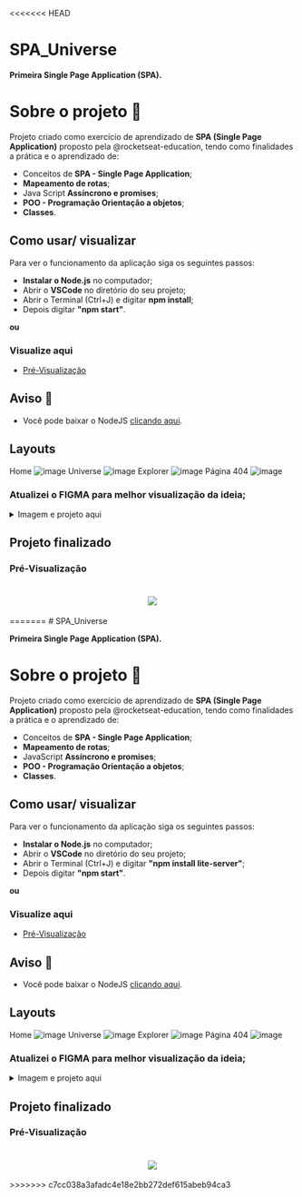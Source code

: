 <<<<<<< HEAD
# SPA_Universe

<strong>Primeira Single Page Application (SPA).</strong>

# Sobre o projeto 🚀

Projeto criado como exercício de aprendizado de <strong>SPA (Single Page Application)</strong> proposto pela @rocketseat-education, tendo como finalidades a prática e o aprendizado de:

<ul>
  <li>Conceitos de <strong>SPA - Single Page Application</strong>;</i>
  <li><strong>Mapeamento de rotas</strong>;</li>
  <li>Java Script <strong>Assíncrono e promises</strong>;</li>
  <li><strong>POO - Programação Orientação a objetos</strong>;</li>
  <li><strong>Classes</strong>.</li>
</ul>

## Como usar/ visualizar

Para ver o funcionamento da aplicação siga os seguintes passos:
<br/>

<ul>
  <li><strong>Instalar o Node.js</strong> no computador;</li>
  <li>Abrir o <strong>VSCode</strong> no diretório do seu projeto;</li>
  <li>Abrir o Terminal (Ctrl+J) e digitar <strong>npm install</strong>;</li>
  <li>Depois digitar <strong>"npm start"</strong>.</li>
</ul>

<strong>ou</strong>

### Visualize aqui

- [Pré-Visualização](#projeto-finalizado)

## Aviso 📢

- Você pode baixar o NodeJS [clicando aqui](https://nodejs.org/pt-br/download/).

## Layouts

Home
![image](https://github.com/Macedovin/SPA_Universe/blob/main/README-Images/SPA_Universe-Home.png)
Universe
![image](https://github.com/Macedovin/SPA_Universe/blob/main/README-Images/SPA_Universe-Universe.png)
Explorer
![image](https://github.com/Macedovin/SPA_Universe/blob/main/README-Images/SPA_Universe-Exploration.png)
Página 404
![image](https://github.com/Macedovin/SPA_Universe/blob/main/README-Images/SPA_Universe-404_Error.png)

### Atualizei o <strong>FIGMA</strong> para melhor visualização da ideia;

 <details>

   <summary>Imagem e projeto aqui</summary>
   <br/>
   <a href="https://www.figma.com/file/goOwrtrVsFbJdAys9OnXVQ/Desafio---SPA-Universe?node-id=0%3A1" target="_blank"><img src="https://github.com/Macedovin/SPA_Universe/blob/main/README-Images/SPA_Universe-FIGMA_Final.png" width=450px/></a>

 </details>

## Projeto finalizado

### Pré-Visualização

<h1 align="center">
    <img src="https://github.com/Macedovin/SPA_Universe/blob/main/SPA-Universe_view.gif">
</h1>
=======
# SPA_Universe

<strong>Primeira Single Page Application (SPA).</strong>

# Sobre o projeto 🚀

Projeto criado como exercício de aprendizado de <strong>SPA (Single Page Application)</strong> proposto pela @rocketseat-education, tendo como finalidades a prática e o aprendizado de:

<ul>
  <li>Conceitos de <strong>SPA - Single Page Application</strong>;</i>
  <li><strong>Mapeamento de rotas</strong>;</li>
  <li>JavaScript <strong>Assíncrono e promises</strong>;</li>
  <li><strong>POO - Programação Orientação a objetos</strong>;</li>
  <li><strong>Classes</strong>.</li>
</ul>

## Como usar/ visualizar

Para ver o funcionamento da aplicação siga os seguintes passos:
<br/>
<ul>
  <li><strong>Instalar o Node.js</strong> no computador;</li>
  <li>Abrir o <strong>VSCode</strong> no diretório do seu projeto;</li>
  <li>Abrir o Terminal (Ctrl+J) e digitar <strong>"npm install lite-server"</strong>;</li>
  <li>Depois digitar <strong>"npm start"</strong>.</li>
</ul>

<strong>ou</strong>

### Visualize aqui

- [Pré-Visualização](#projeto-finalizado)

## Aviso 📢

- Você pode baixar o NodeJS [clicando aqui](https://nodejs.org/pt-br/download/).

## Layouts
Home
![image](https://github.com/Macedovin/SPA_Universe/blob/main/README-Images/SPA_Universe-Home.png)
Universe
![image](https://github.com/Macedovin/SPA_Universe/blob/main/README-Images/SPA_Universe-Universe.png)
Explorer
![image](https://github.com/Macedovin/SPA_Universe/blob/main/README-Images/SPA_Universe-Exploration.png)
Página 404
![image](https://github.com/Macedovin/SPA_Universe/blob/main/README-Images/SPA_Universe-404_Error.png)

### Atualizei o <strong>FIGMA</strong> para melhor visualização da ideia;
 
 <details>

   <summary>Imagem e projeto aqui</summary>
   <br/>
   <a href="https://www.figma.com/file/goOwrtrVsFbJdAys9OnXVQ/Desafio---SPA-Universe?node-id=0%3A1" target="_blank"><img src="https://github.com/Macedovin/SPA_Universe/blob/main/README-Images/SPA_Universe-FIGMA_Final.png" width=450px/></a>

 </details>

## Projeto finalizado
### Pré-Visualização

<h1 align="center">
    <img src="https://github.com/Macedovin/SPA_Universe/blob/main/SPA-Universe_view.gif">
</h1>
>>>>>>> c7cc038a3afadc4e18e2bb272def615abeb94ca3

